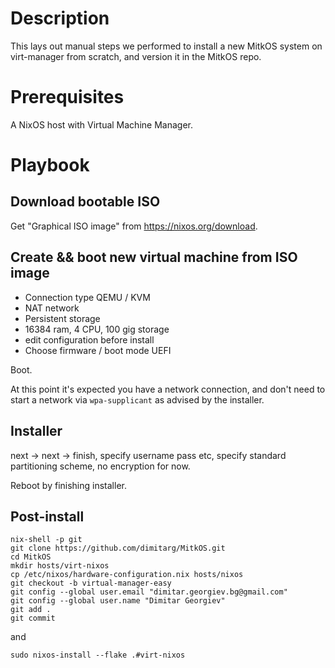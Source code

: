 # Description

This lays out manual steps we performed to install a new MitkOS system on virt-manager from scratch, and version it in the MitkOS repo.

# Prerequisites

A NixOS host with Virtual Machine Manager.

# Playbook

## Download bootable ISO

Get "Graphical ISO image" from https://nixos.org/download.
## Create && boot new virtual machine from ISO image

- Connection type QEMU / KVM
- NAT network
- Persistent storage
- 16384 ram, 4 CPU, 100 gig storage
- edit configuration before install
- Choose firmware / boot mode UEFI

Boot.

At this point it's expected you have a network connection, and don't need to start a network via `wpa-supplicant` as advised by the installer.

## Installer
next -> next -> finish, specify username pass etc, specify standard partitioning scheme, no encryption for now.

Reboot by finishing installer.

## Post-install

```
nix-shell -p git
git clone https://github.com/dimitarg/MitkOS.git
cd MitkOS
mkdir hosts/virt-nixos
cp /etc/nixos/hardware-configuration.nix hosts/nixos
git checkout -b virtual-manager-easy
git config --global user.email "dimitar.georgiev.bg@gmail.com"
git config --global user.name "Dimitar Georgiev"
git add .
git commit
```

and

```
sudo nixos-install --flake .#virt-nixos
```